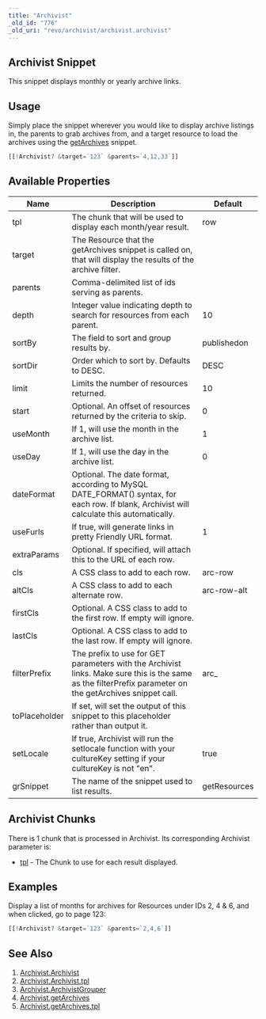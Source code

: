 ```yaml
---
title: "Archivist"
_old_id: "776"
_old_uri: "revo/archivist/archivist.archivist"
---
```


## Archivist Snippet

This snippet displays monthly or yearly archive links.

## Usage

Simply place the snippet wherever you would like to display archive listings in, the parents to grab archives from, and a target resource to load the archives using the [getArchives](extras/archivist/archivist.getarchives "Archivist.getArchives") snippet.

``` php
[[!Archivist? &target=`123` &parents=`4,12,33`]]
```

## Available Properties

| Name          | Description                                                                                                                                              | Default      |
| ------------- | -------------------------------------------------------------------------------------------------------------------------------------------------------- | ------------ |
| tpl           | The chunk that will be used to display each month/year result.                                                                                           | row          |
| target        | The Resource that the getArchives snippet is called on, that will display the results of the archive filter.                                             |              |
| parents       | Comma-delimited list of ids serving as parents.                                                                                                          |              |
| depth         | Integer value indicating depth to search for resources from each parent.                                                                                 | 10           |
| sortBy        | The field to sort and group results by.                                                                                                                  | publishedon  |
| sortDir       | Order which to sort by. Defaults to DESC.                                                                                                                | DESC         |
| limit         | Limits the number of resources returned.                                                                                                                 | 10           |
| start         | Optional. An offset of resources returned by the criteria to skip.                                                                                       | 0            |
| useMonth      | If 1, will use the month in the archive list.                                                                                                            | 1            |
| useDay        | If 1, will use the day in the archive list.                                                                                                              | 0            |
| dateFormat    | Optional. The date format, according to MySQL DATE\_FORMAT() syntax, for each row. If blank, Archivist will calculate this automatically.                |              |
| useFurls      | If true, will generate links in pretty Friendly URL format.                                                                                              | 1            |
| extraParams   | Optional. If specified, will attach this to the URL of each row.                                                                                         |              |
| cls           | A CSS class to add to each row.                                                                                                                          | arc-row      |
| altCls        | A CSS class to add to each alternate row.                                                                                                                | arc-row-alt  |
| firstCls      | Optional. A CSS class to add to the first row. If empty will ignore.                                                                                     |              |
| lastCls       | Optional. A CSS class to add to the last row. If empty will ignore.                                                                                      |              |
| filterPrefix  | The prefix to use for GET parameters with the Archivist links. Make sure this is the same as the filterPrefix parameter on the getArchives snippet call. | arc\_        |
| toPlaceholder | If set, will set the output of this snippet to this placeholder rather than output it.                                                                   |              |
| setLocale     | If true, Archivist will run the setlocale function with your cultureKey setting if your cultureKey is not "en".                                          | true         |
| grSnippet     | The name of the snippet used to list results.                                                                                                            | getResources |

## Archivist Chunks

There is 1 chunk that is processed in Archivist. Its corresponding Archivist parameter is:

- [tpl](extras/archivist/archivist.archivist/archivist.archivist.tpl "Archivist.Archivist.tpl") - The Chunk to use for each result displayed.

## Examples

Display a list of months for archives for Resources under IDs 2, 4 & 6, and when clicked, go to page 123:

``` php
[[!Archivist? &target=`123` &parents=`2,4,6`]]

```

## See Also

1. [Archivist.Archivist](extras/archivist/archivist.archivist)
 1. [Archivist.Archivist.tpl](extras/archivist/archivist.archivist/archivist.archivist.tpl)
2. [Archivist.ArchivistGrouper](extras/archivist/archivist.archivistgrouper)
3. [Archivist.getArchives](extras/archivist/archivist.getarchives)
 1. [Archivist.getArchives.tpl](extras/archivist/archivist.getarchives/archivist.getarchives.tpl)
